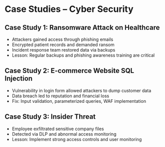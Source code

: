 # Case Studies – Cyber Security

## Case Study 1: Ransomware Attack on Healthcare
- Attackers gained access through phishing emails  
- Encrypted patient records and demanded ransom  
- Incident response team restored data via backups  
- Lesson: Regular backups and phishing awareness training are critical  

## Case Study 2: E-commerce Website SQL Injection
- Vulnerability in login form allowed attackers to dump customer data  
- Data breach led to reputation and financial loss  
- Fix: Input validation, parameterized queries, WAF implementation  

## Case Study 3: Insider Threat
- Employee exfiltrated sensitive company files  
- Detected via DLP and abnormal access monitoring  
- Lesson: Implement strong access controls and user monitoring
